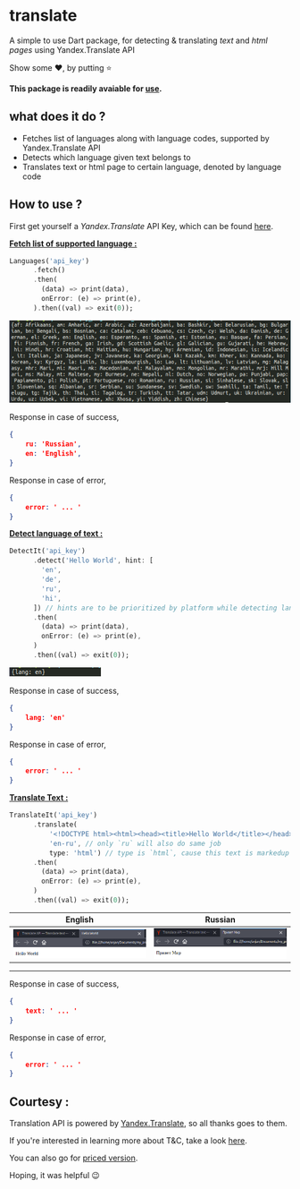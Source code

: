 # translate
A simple to use Dart package, for detecting &amp; translating *text* and *html pages* using Yandex.Translate API

Show some :heart:, by putting :star:

**This package is readily avaiable for [use](https://pub.dev/packages/translate).**

## what does it do ?
- Fetches list of languages along with language codes, supported by Yandex.Translate API
- Detects which language given text belongs to
- Translates text or html page to certain language, denoted by language code

## How to use ?
First get yourself a *Yandex.Translate* API Key, which can be found [here](https://translate.yandex.com/developers/keys).

<u><b>Fetch list of supported language :</u></b>
```dart
Languages('api_key')
      .fetch()
      .then(
        (data) => print(data),
        onError: (e) => print(e),
      ).then((val) => exit(0));
```
![supported_languages](images/supported_languages.png)

Response in case of success,
```json
{
    ru: 'Russian',
    en: 'English',
}
```
Response in case of error,
```json
{
    error: ' ... '
}
```
<u><b>Detect language of text :</u></b>
```dart
DetectIt('api_key')
      .detect('Hello World', hint: [
        'en',
        'de',
        'ru',
        'hi',
      ]) // hints are to be prioritized by platform while detecting language, if provided
      .then(
        (data) => print(data),
        onError: (e) => print(e),
      )
      .then((val) => exit(0));
```
![detect_language](images/detect_language.png)

Response in case of success,
```json
{
    lang: 'en'
}
```
Response in case of error,
```json
{
    error: ' ... '
}
```
<b><u>Translate Text :</u></b>
```dart
TranslateIt('api_key')
      .translate(
          '<!DOCTYPE html><html><head><title>Hello World</title></head><body><p>Hello World</p></body></html>',
          'en-ru', // only `ru` will also do same job
          type: 'html') // type is `html`, cause this text is markedup
      .then(
        (data) => print(data),
        onError: (e) => print(e),
      )
      .then((val) => exit(0));
```
English | Russian
--------|---------
![html_page_in_english](images/html_page_in_english.png)|![html_page_in_russian](images/html_page_in_russian.png)
------------------

Response in case of success,
```json
{
    text: ' ... '
}
```
Response in case of error,
```json
{
    error: ' ... '
}
```
## Courtesy :
Translation API is powered by [Yandex.Translate](https://translate.yandex.com/), so all thanks goes to them. 

If you're interested in learning more about T&C, take a look [here](https://tech.yandex.com/translate/doc/dg/concepts/design-requirements-docpage/).

You can also go for [priced version](https://translate.yandex.com/developers/prices).

Hoping, it was helpful :wink:
